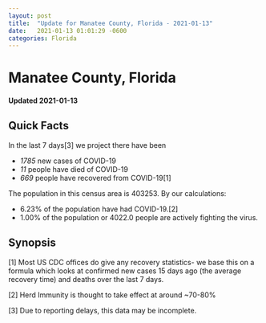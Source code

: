 ```yaml
---
layout: post
title:  "Update for Manatee County, Florida - 2021-01-13"
date:   2021-01-13 01:01:29 -0600
categories: Florida
---
```


# Manatee County, Florida
#### Updated 2021-01-13

## Quick Facts

In the last 7 days[3] we project there have been
- *1785* new cases of COVID-19
- *11* people have died of COVID-19
- *669* people have recovered from COVID-19[1]

The population in this census area is 403253. By our calculations:
- 6.23% of the population have had COVID-19.[2]
- 1.00% of the population or 4022.0 people are actively fighting the virus.

## Synopsis




[1] Most US CDC offices do give any recovery statistics- we base this on a formula which looks at confirmed new cases
15 days ago (the average recovery time) and deaths over the last 7 days.

[2] Herd Immunity is thought to take effect at around ~70-80%

[3] Due to reporting delays, this data may be incomplete.
 
    